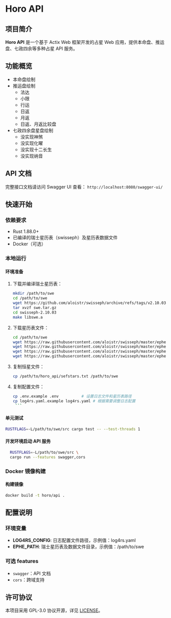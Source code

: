 # Horo API

## 项目简介

**Horo API** 是一个基于 Actix Web 框架开发的占星 Web 应用，提供本命盘、推运盘、七政四余等多种占星 API 服务。

## 功能概览

- 本命盘绘制
- 推运盘绘制
  - 法达
  - 小限
  - 行运
  - 日返
  - 月返
  - 日返、月返比较盘
- 七政四余盘星盘绘制
  - 没实现神煞
  - 没实现化曜
  - 没实现十二长生
  - 没实现纳音

## API 文档

完整接口文档请访问 Swagger UI 查看：
`http://localhost:8080/swagger-ui/`

## 快速开始

### 依赖要求

- Rust 1.88.0+
- 已编译的瑞士星历表（swisseph）及星历表数据文件
- Docker（可选）

### 本地运行

#### 环境准备

1. 下载并编译瑞士星历表：
   ```bash
   mkdir /path/to/swe
   cd /path/to/swe
   wget https://github.com/aloistr/swisseph/archive/refs/tags/v2.10.03.tar.gz -O swe.tar.gz
   tar xvzf swe.tar.gz
   cd swisseph-2.10.03
   make libswe.a
   ```
2. 下载星历表文件：
   ```bash
   cd /path/to/swe
   wget https://raw.githubusercontent.com/aloistr/swisseph/master/ephe/ephe/semo_18.se1
   wget https://raw.githubusercontent.com/aloistr/swisseph/master/ephe/ephe/semom48.se1
   wget https://raw.githubusercontent.com/aloistr/swisseph/master/ephe/ephe/sepl_18.se1
   wget https://raw.githubusercontent.com/aloistr/swisseph/master/ephe/ephe/seplm48.se1
   ```
3. 复制恒星文件：

   ```bash
   cp /path/to/horo_api/sefstars.txt /path/to/swe
   ```

4. 复制配置文件：

   ````bash
   cp .env.example .env          # 设置日志文件和星历表路径
   cp log4rs.yaml.example log4rs.yaml # 根据需要调整日志配置
    ```
   ````

#### 单元测试

```bash
RUSTFLAGS=-L/path/to/swe/src cargo test -- --test-threads 1
```

#### 开发环境启动 API 服务

```bash
  RUSTFLAGS=-L/path/to/swe/src \
  cargo run --features swagger,cors
```

### Docker 镜像构建

#### 构建镜像

```bash
docker build -t horo/api .
```

## 配置说明

### 环境变量

- **LOG4RS_CONFIG**: 日志配置文件路径，示例值：log4rs.yaml
- **EPHE_PATH**: 瑞士星历表及数据文件目录，示例值：/path/to/swe

### 可选 features

- `swagger`：API 文档
- `cors`：跨域支持

## 许可协议

本项目采用 GPL-3.0 协议开源，详见 [LICENSE](LICENSE)。
